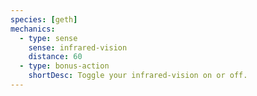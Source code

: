 ```yaml
---
species: [geth]
mechanics:
  - type: sense
    sense: infrared-vision
    distance: 60
  - type: bonus-action
    shortDesc: Toggle your infrared-vision on or off.
---
```

